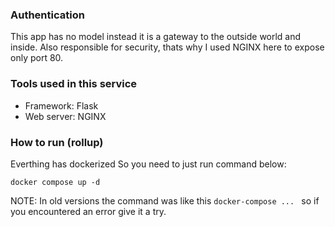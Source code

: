 ### Authentication
This app has no model instead it is a gateway to the outside world and inside. Also responsible for security, thats why I used NGINX here to expose only port 80.

### Tools used in this service

- Framework: Flask
- Web server: NGINX

### How to run (rollup)
Everthing has dockerized So you need to just run command below:

```
docker compose up -d
```

NOTE: In old versions the command was like this ```docker-compose ... ``` so if you encountered an error give it a try.
